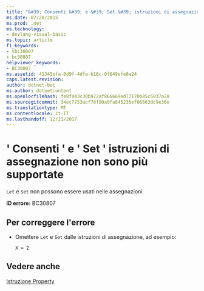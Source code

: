 ```yaml
---
title: "&#39; Consenti &#39; e &#39; Set &#39; istruzioni di assegnazione non sono più supportate"
ms.date: 07/20/2015
ms.prod: .net
ms.technology:
- devlang-visual-basic
ms.topic: article
f1_keywords:
- vbc30807
- bc30807
helpviewer_keywords:
- BC30807
ms.assetid: 41345efa-0d9f-4dfa-b16c-0f649efe8e24
caps.latest.revision: 
author: dotnet-bot
ms.author: dotnetcontent
ms.openlocfilehash: fe8f443c30b972af866669ed77170b85c5037a28
ms.sourcegitcommit: 34ec7753acf76f90a0fa845235ef06663dc9e36e
ms.translationtype: MT
ms.contentlocale: it-IT
ms.lasthandoff: 12/21/2017
---
```

# <a name="39let39-and-39set39-assignment-statements-are-no-longer-supported"></a>&#39; Consenti &#39; e &#39; Set &#39; istruzioni di assegnazione non sono più supportate
`Let` e `Set` non possono essere usati nelle assegnazioni.  
  
 **ID errore:** BC30807  
  
## <a name="to-correct-this-error"></a>Per correggere l'errore  
  
-   Omettere `Let` e `Set` dalle istruzioni di assegnazione, ad esempio:  
  
     `X = 2`  
  
## <a name="see-also"></a>Vedere anche  
 [Istruzione Property](../../visual-basic/language-reference/statements/property-statement.md)  

